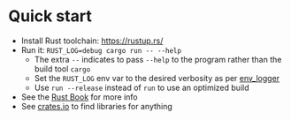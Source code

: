 # Quick start

- Install Rust toolchain: https://rustup.rs/
- Run it: `RUST_LOG=debug cargo run -- --help`
    - The extra `--` indicates to pass `--help` to the program rather than the
      build tool `cargo`
    - Set the `RUST_LOG` env var to the desired verbosity as
      per [env_logger](https://crates.io/crates/env_logger)
    - Use `run --release` instead of `run` to use an optimized build
- See the [Rust Book](https://doc.rust-lang.org/book/) for more info
- See [crates.io](https://crates.io/) to find libraries for anything
